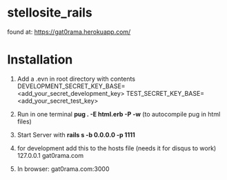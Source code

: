 # stellosite_rails

found at: https://gat0rama.herokuapp.com/


# Installation

1. Add a .evn in root directory with contents
DEVELOPMENT_SECRET_KEY_BASE=<add_your_secret_development_key>
TEST_SECRET_KEY_BASE=<add_your_secret_test_key>

2. Run in one terminal 
	**pug . -E html.erb -P -w** (to autocompile pug in html files)
	
3. Start Server with
	**rails s -b 0.0.0.0 -p 1111**

4. for development add this to the hosts file (needs it for disqus to work)
	127.0.0.1 gat0rama.com
	
5. In browser: gat0rama.com:3000
